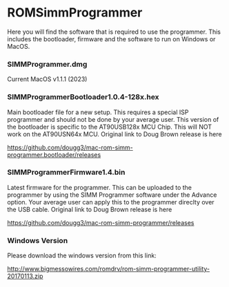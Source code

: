 # ROMSimmProgrammer

Here you will find the software that is required to use the programmer. This includes the bootloader, firmware and the software to run on Windows or MacOS.

### SIMMProgrammer.dmg
Current MacOS v1.1.1 (2023)

### SIMMProgrammerBootloader1.0.4-128x.hex
Main bootloader file for a new setup. This requires a special ISP programmer and should not be done by your average user. This version of the bootloader is specific to the AT90USB128x MCU Chip. This will NOT work on the AT90USN64x MCU. Original link to Doug Brown release is here 

https://github.com/dougg3/mac-rom-simm-programmer.bootloader/releases

### SIMMProgrammerFirmware1.4.bin
Latest firmware for the programmer. This can be uploaded to the programmer by using the SIMM Programmer software under the Advance option. Your average user can apply this to the programmer direclty over the USB cable. Original link to Doug Brown release is here 

https://github.com/dougg3/mac-rom-simm-programmer/releases

### Windows Version
Please download the windows version from this link:

http://www.bigmessowires.com/romdrv/rom-simm-programmer-utility-20170113.zip

